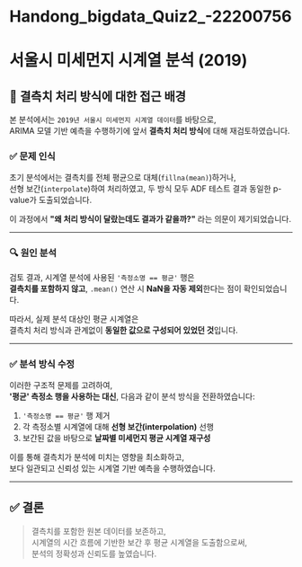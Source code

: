 # Handong_bigdata_Quiz2_-22200756
# 서울시 미세먼지 시계열 분석 (2019)

## 📌 결측치 처리 방식에 대한 접근 배경

본 분석에서는 `2019년 서울시 미세먼지 시계열 데이터`를 바탕으로,  
ARIMA 모델 기반 예측을 수행하기에 앞서 **결측치 처리 방식**에 대해 재검토하였습니다.

### ✅ 문제 인식

초기 분석에서는 결측치를 전체 평균으로 대체(`fillna(mean)`)하거나,  
선형 보간(`interpolate`)하여 처리하였고, 두 방식 모두 ADF 테스트 결과 동일한 p-value가 도출되었습니다.

이 과정에서 **"왜 처리 방식이 달랐는데도 결과가 같을까?"** 라는 의문이 제기되었습니다.

---

### 🔍 원인 분석

검토 결과, 시계열 분석에 사용된 `'측정소명 == 평균'` 행은  
**결측치를 포함하지 않고**, `.mean()` 연산 시 **NaN을 자동 제외**한다는 점이 확인되었습니다.

따라서, 실제 분석 대상인 평균 시계열은  
결측치 처리 방식과 관계없이 **동일한 값으로 구성되어 있었던 것**입니다.

---

### ✅ 분석 방식 수정

이러한 구조적 문제를 고려하여,  
**'평균' 측정소 행을 사용하는 대신**, 다음과 같이 분석 방식을 전환하였습니다:

1. `'측정소명 == 평균'` 행 제거
2. 각 측정소별 시계열에 대해 **선형 보간(interpolation)** 선행
3. 보간된 값을 바탕으로 **날짜별 미세먼지 평균 시계열 재구성**

이를 통해 결측치가 분석에 미치는 영향을 최소화하고,  
보다 일관되고 신뢰성 있는 시계열 기반 예측을 수행하였습니다.

---

## ✅ 결론

> 결측치를 포함한 원본 데이터를 보존하고,  
> 시계열의 시간 흐름에 기반한 보간 후 평균 시계열을 도출함으로써,  
> 분석의 정확성과 신뢰도를 높였습니다.
